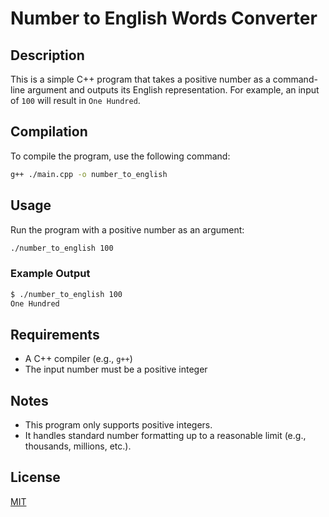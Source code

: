 # Number to English Words Converter

## Description
This is a simple C++ program that takes a positive number as a command-line argument and outputs its English representation. For example, an input of `100` will result in `One Hundred`.

## Compilation
To compile the program, use the following command:

```sh
g++ ./main.cpp -o number_to_english
```

## Usage
Run the program with a positive number as an argument:

```sh
./number_to_english 100
```

### Example Output
```sh
$ ./number_to_english 100
One Hundred
```

## Requirements
- A C++ compiler (e.g., `g++`)
- The input number must be a positive integer

## Notes
- This program only supports positive integers.
- It handles standard number formatting up to a reasonable limit (e.g., thousands, millions, etc.).

## License
[MIT](LICENSE)